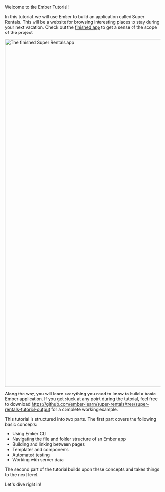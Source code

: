 <!-- Heads up! This is a generated file, do not edit directly. You can find the source at https://github.com/ember-learn/super-rentals-tutorial/blob/master/scr/chapters/part-1/index.md -->

Welcome to the Ember Tutorial!

In this tutorial, we will use Ember to build an application called Super Rentals. This will be a website for browsing interesting places to stay during your next vacation. Check out the [finished app](https://super-rentals-tutorial--ember-super-rentals.netlify.com) to get a sense of the scope of the project.

<img src="/images/tutorial/part-1/working-with-data/three-properties@2x.png" alt="The finished Super Rentals app" width="1024" height="1129">

Along the way, you will learn everything you need to know to build a basic Ember application. If you get stuck at any point during the tutorial, feel free to download <https://github.com/ember-learn/super-rentals/tree/super-rentals-tutorial-output> for a complete working example.

This tutorial is structured into two parts. The first part covers the following basic concepts:

- Using Ember CLI
- Navigating the file and folder structure of an Ember app
- Building and linking between pages
- Templates and components
- Automated testing
- Working with server data

The second part of the tutorial builds upon these concepts and takes things to the next level.

Let's dive right in!
